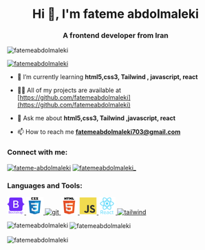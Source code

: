 <h1 align="center">Hi 👋, I'm fateme abdolmaleki</h1>
<h3 align="center">A frontend developer from Iran</h3>

<p align="left"> <img src="https://komarev.com/ghpvc/?username=fatemeabdolmaleki&label=Profile%20views&color=0e75b6&style=flat" alt="fatemeabdolmaleki" /> </p>

<p align="left"> <a href="https://github.com/ryo-ma/github-profile-trophy"><img src="https://github-profile-trophy.vercel.app/?username=fatemeabdolmaleki" alt="fatemeabdolmaleki" /></a> </p>

- 🌱 I’m currently learning **html5,css3, Tailwind , javascript, react**

- 👨‍💻 All of my projects are available at [https://github.com/fatemeabdolmaleki](https://github.com/fatemeabdolmaleki)

- 💬 Ask me about **html5,css3, Tailwind ,javascript, react**

- 📫 How to reach me **fatemeabdolmaleki703@gmail.com**

<h3 align="left">Connect with me:</h3>
<p align="left">
<a href="https://linkedin.com/in/fateme-abdolmaleki" target="blank"><img align="center" src="https://raw.githubusercontent.com/rahuldkjain/github-profile-readme-generator/master/src/images/icons/Social/linked-in-alt.svg" alt="fateme-abdolmaleki" height="30" width="40" /></a>
<a href="https://instagram.com/fatemeabdolmaleki_" target="blank"><img align="center" src="https://raw.githubusercontent.com/rahuldkjain/github-profile-readme-generator/master/src/images/icons/Social/instagram.svg" alt="fatemeabdolmaleki_" height="30" width="40" /></a>
</p>

<h3 align="left">Languages and Tools:</h3>
<p align="left"> <a href="https://getbootstrap.com" target="_blank" rel="noreferrer"> <img src="https://raw.githubusercontent.com/devicons/devicon/master/icons/bootstrap/bootstrap-plain-wordmark.svg" alt="bootstrap" width="40" height="40"/> </a> <a href="https://www.w3schools.com/css/" target="_blank" rel="noreferrer"> <img src="https://raw.githubusercontent.com/devicons/devicon/master/icons/css3/css3-original-wordmark.svg" alt="css3" width="40" height="40"/> </a> <a href="https://git-scm.com/" target="_blank" rel="noreferrer"> <img src="https://www.vectorlogo.zone/logos/git-scm/git-scm-icon.svg" alt="git" width="40" height="40"/> </a> <a href="https://www.w3.org/html/" target="_blank" rel="noreferrer"> <img src="https://raw.githubusercontent.com/devicons/devicon/master/icons/html5/html5-original-wordmark.svg" alt="html5" width="40" height="40"/> </a> <a href="https://developer.mozilla.org/en-US/docs/Web/JavaScript" target="_blank" rel="noreferrer"> <img src="https://raw.githubusercontent.com/devicons/devicon/master/icons/javascript/javascript-original.svg" alt="javascript" width="40" height="40"/> </a> <a href="https://reactjs.org/" target="_blank" rel="noreferrer"> <img src="https://raw.githubusercontent.com/devicons/devicon/master/icons/react/react-original-wordmark.svg" alt="react" width="40" height="40"/> </a> <a href="https://tailwindcss.com/" target="_blank" rel="noreferrer"> <img src="https://www.vectorlogo.zone/logos/tailwindcss/tailwindcss-icon.svg" alt="tailwind" width="40" height="40"/> </a> </p>

<p><img align="left" src="https://github-readme-stats.vercel.app/api/top-langs?username=fatemeabdolmaleki&show_icons=true&locale=en&layout=compact" alt="fatemeabdolmaleki" /></p>

<p>&nbsp;<img align="center" src="https://github-readme-stats.vercel.app/api?username=fatemeabdolmaleki&show_icons=true&locale=en" alt="fatemeabdolmaleki" /></p>

<p><img align="center" src="https://github-readme-streak-stats.herokuapp.com/?user=fatemeabdolmaleki&" alt="fatemeabdolmaleki" /></p>

